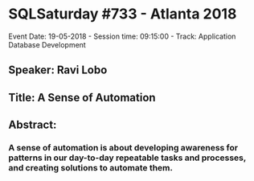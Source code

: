 # SQLSaturday #733 - Atlanta 2018
Event Date: 19-05-2018 - Session time: 09:15:00 - Track: Application  Database Development
## Speaker: Ravi Lobo
## Title: A Sense of Automation
## Abstract:
### A sense of automation  is about developing awareness for patterns in our day-to-day repeatable tasks and processes, and creating solutions to automate them.
